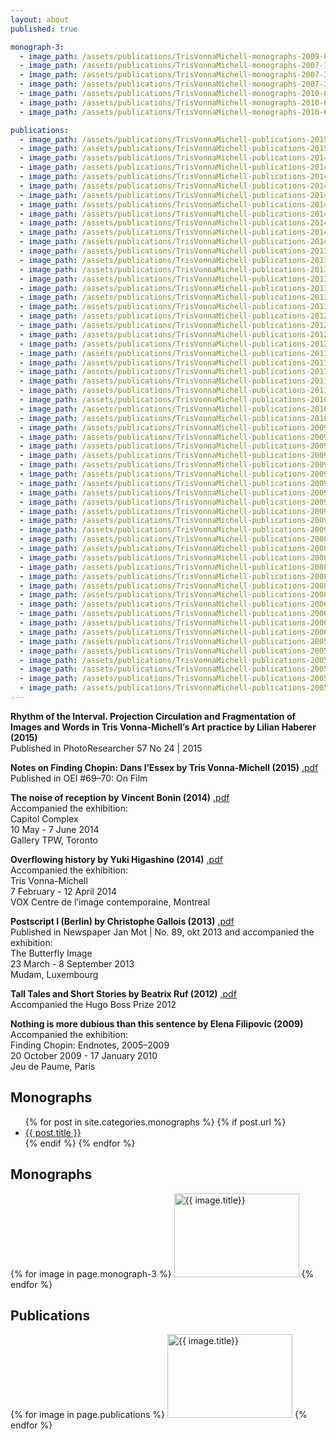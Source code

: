 ```yaml
---
layout: about
published: true

monograph-3:  
  - image_path: /assets/publications/TrisVonnaMichell-monographs-2009-82.jpg
  - image_path: /assets/publications/TrisVonnaMichell-monographs-2007-33.jpg
  - image_path: /assets/publications/TrisVonnaMichell-monographs-2007-34.jpg
  - image_path: /assets/publications/TrisVonnaMichell-monographs-2007-35.jpg
  - image_path: /assets/publications/TrisVonnaMichell-monographs-2010-60.jpg
  - image_path: /assets/publications/TrisVonnaMichell-monographs-2010-61.jpg
  - image_path: /assets/publications/TrisVonnaMichell-monographs-2010-62.jpg

publications:
  - image_path: /assets/publications/TrisVonnaMichell-publications-2015-45.jpg
  - image_path: /assets/publications/TrisVonnaMichell-publications-2015-44.jpg
  - image_path: /assets/publications/TrisVonnaMichell-publications-2014-81.jpg
  - image_path: /assets/publications/TrisVonnaMichell-publications-2014-80.jpg
  - image_path: /assets/publications/TrisVonnaMichell-publications-2014-79.jpg
  - image_path: /assets/publications/TrisVonnaMichell-publications-2014-67.jpg
  - image_path: /assets/publications/TrisVonnaMichell-publications-2014-65.jpg
  - image_path: /assets/publications/TrisVonnaMichell-publications-2014-64.jpg
  - image_path: /assets/publications/TrisVonnaMichell-publications-2014-58.jpg
  - image_path: /assets/publications/TrisVonnaMichell-publications-2014-40.jpg
  - image_path: /assets/publications/TrisVonnaMichell-publications-2014-39.jpg
  - image_path: /assets/publications/TrisVonnaMichell-publications-2014-37.jpg
  - image_path: /assets/publications/TrisVonnaMichell-publications-2013-77.jpg
  - image_path: /assets/publications/TrisVonnaMichell-publications-2013-76.jpg
  - image_path: /assets/publications/TrisVonnaMichell-publications-2013-75.jpg
  - image_path: /assets/publications/TrisVonnaMichell-publications-2013-60.jpg
  - image_path: /assets/publications/TrisVonnaMichell-publications-2013-59.jpg
  - image_path: /assets/publications/TrisVonnaMichell-publications-2013-58.jpg
  - image_path: /assets/publications/TrisVonnaMichell-publications-2012-15.jpg
  - image_path: /assets/publications/TrisVonnaMichell-publications-2012-14.jpg
  - image_path: /assets/publications/TrisVonnaMichell-publications-2012-13.jpg
  - image_path: /assets/publications/TrisVonnaMichell-publications-2012-12.jpg
  - image_path: /assets/publications/TrisVonnaMichell-publications-2012-11.jpg
  - image_path: /assets/publications/TrisVonnaMichell-publications-2011-43.jpg
  - image_path: /assets/publications/TrisVonnaMichell-publications-2011-42.jpg
  - image_path: /assets/publications/TrisVonnaMichell-publications-2011-31.jpg
  - image_path: /assets/publications/TrisVonnaMichell-publications-2011-27.jpg
  - image_path: /assets/publications/TrisVonnaMichell-publications-2011-23.jpg
  - image_path: /assets/publications/TrisVonnaMichell-publications-2010-74.jpg
  - image_path: /assets/publications/TrisVonnaMichell-publications-2010-73.jpg
  - image_path: /assets/publications/TrisVonnaMichell-publications-2010-72.jpg
  - image_path: /assets/publications/TrisVonnaMichell-publications-2009-95.jpg
  - image_path: /assets/publications/TrisVonnaMichell-publications-2009-94.jpg
  - image_path: /assets/publications/TrisVonnaMichell-publications-2009-89.jpg
  - image_path: /assets/publications/TrisVonnaMichell-publications-2009-83.jpg
  - image_path: /assets/publications/TrisVonnaMichell-publications-2009-82.jpg
  - image_path: /assets/publications/TrisVonnaMichell-publications-2009-81.jpg
  - image_path: /assets/publications/TrisVonnaMichell-publications-2009-80.jpg
  - image_path: /assets/publications/TrisVonnaMichell-publications-2009-79.jpg
  - image_path: /assets/publications/TrisVonnaMichell-publications-2009-78.jpg
  - image_path: /assets/publications/TrisVonnaMichell-publications-2009-09.jpg
  - image_path: /assets/publications/TrisVonnaMichell-publications-2009-08.jpg
  - image_path: /assets/publications/TrisVonnaMichell-publications-2009-07.jpg
  - image_path: /assets/publications/TrisVonnaMichell-publications-2008-21.jpg
  - image_path: /assets/publications/TrisVonnaMichell-publications-2008-20.jpg
  - image_path: /assets/publications/TrisVonnaMichell-publications-2008-19.jpg
  - image_path: /assets/publications/TrisVonnaMichell-publications-2008-18.jpg
  - image_path: /assets/publications/TrisVonnaMichell-publications-2008-17.jpg
  - image_path: /assets/publications/TrisVonnaMichell-publications-2008-16.jpg
  - image_path: /assets/publications/TrisVonnaMichell-publications-2008-10.jpg
  - image_path: /assets/publications/TrisVonnaMichell-publications-2006-99.jpg
  - image_path: /assets/publications/TrisVonnaMichell-publications-2006-98.jpg
  - image_path: /assets/publications/TrisVonnaMichell-publications-2006-97.jpg
  - image_path: /assets/publications/TrisVonnaMichell-publications-2006-96.jpg
  - image_path: /assets/publications/TrisVonnaMichell-publications-2005-06.jpg
  - image_path: /assets/publications/TrisVonnaMichell-publications-2005-05.jpg
  - image_path: /assets/publications/TrisVonnaMichell-publications-2005-04.jpg
  - image_path: /assets/publications/TrisVonnaMichell-publications-2005-03.jpg
  - image_path: /assets/publications/TrisVonnaMichell-publications-2005-01.jpg
  - image_path: /assets/publications/TrisVonnaMichell-publications-2005-00.jpg
---
```


**Rhythm of the Interval. Projection Circulation and Fragmentation of Images and Words in Tris Vonna-Michell’s Art practice by Lilian Haberer (2015)**<br/>
Published in PhotoResearcher 57 No 24 | 2015

**Notes on Finding Chopin: Dans l’Essex by Tris Vonna-Michell (2015)** [.pdf]({{site.baseurl}}/assets/pdf/TrisVM-text-on-filming-Finding-Chopin-published-by-OEI.pdf)<br/>
Published in OEI #69–70: On Film

**The noise of reception by Vincent Bonin (2014)** [.pdf]({{site.baseurl}}/assets/pdf/TrisVM-essay-by-Vincent-Bonin-for-TPW-Toronto.pdf)<br/>
Accompanied the exhibition:<br/>
Capitol Complex<br/>
10 May - 7 June 2014<br/>
Gallery TPW, Toronto

**Overflowing history by Yuki Higashino (2014)** [.pdf]({{site.baseurl}}/assets/pdf/TrisVM-essay-by-Yuki-Higashino-VOX.pdf)<br/>
Accompanied the exhibition:<br/>
Tris Vonna-Michell<br/>
7 February - 12 April 2014<br/>
VOX Centre de l’image contemporaine, Montreal

**Postscript I (Berlin) by Christophe Gallois (2013)** [.pdf]({{site.baseurl}}/assets/pdf/TrisVM-text-by-Christophe-Gallois-MUDAM-text.pdf)<br/>
Published in Newspaper Jan Mot | No. 89, okt 2013 and accompanied the
exhibition:<br/>
The Butterfly Image<br/>
23 March - 8 September 2013<br/>
Mudam, Luxembourg

**Tall Tales and Short Stories by Beatrix Ruf (2012)** [.pdf]({{site.baseurl}}/assets/pdf/TrisVM-essay-by-Beatrix-Ruf-for-Hugo-Boss-Prize-2012-catalogue.pdf)<br/>
Accompanied the Hugo Boss Prize 2012

**Nothing is more dubious than this sentence by Elena Filipovic (2009)** <!--[.pdf]({{site.baseurl}}/assets/pdf/TrisVM-Jeu-de-Paume-Paris.pdf)--><br/>
Accompanied the exhibition:<br/>
Finding Chopin: Endnotes, 2005–2009<br/>
20 October 2009 - 17 January 2010<br/>
Jeu de Paume, Paris

## Monographs

<ul>
    {% for post in site.categories.monographs %}
    {% if post.url %}
      <li><a href="{{ post.url }}">{{ post.title }}</a></li>
      {% endif %}
    {% endfor %}
</ul>


## Monographs
<div class="popup-gallery">
  {% for image in page.monograph-3 %}
    <a href="{{ image.image_path }}"><img src="{{ image.image_path }}" alt="{{ image.title}}" width="200" height="134" /></a>
  {% endfor %}
</div>

## Publications

<div class="popup-gallery">
  {% for image in page.publications %}
    <a href="{{ image.image_path }}"><img src="{{ image.image_path }}" alt="{{ image.title}}" width="200" height="134" /></a>
  {% endfor %}
</div>

<script type="text/javascript">
  $(document).ready(function() {
    $('.popup-gallery').magnificPopup({
      delegate: 'a',
      type: 'image',
      tLoading: 'Loading image #%curr%...',
      mainClass: 'mfp-img-mobile',
      gallery: {
        enabled: true,
        navigateByImgClick: true,
        preload: [0,1] // Will preload 0 - before current, and 1 after the current image
      },
      image: {
        tError: '<a href="%url%">The image #%curr%</a> could not be loaded.',
        titleSrc: function(item) {
          return 'Publications' + '<small>Tris Vonna-Michell</small>';
        }
      }
    });
  });
</script>
